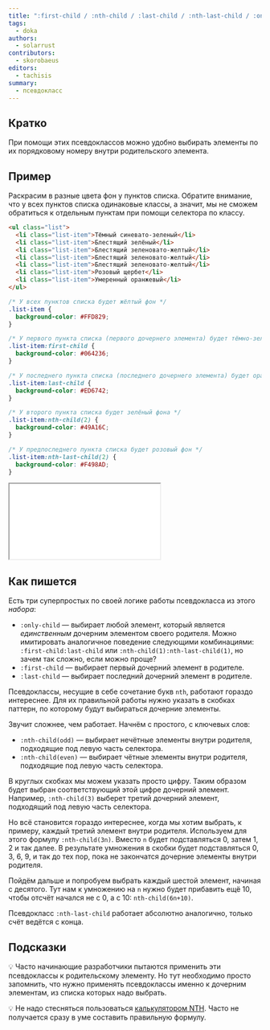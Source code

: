 ```yaml
---
title: ":first-child / :nth-child / :last-child / :nth-last-child / :only-child"
tags:
  - doka
authors:
  - solarrust
contributors:
  - skorobaeus
editors:
  - tachisis
summary:
  - псевдокласс
---
```


## Кратко

При помощи этих псевдоклассов можно удобно выбирать элементы по их порядковому номеру внутри родительского элемента.

## Пример

Раскрасим в разные цвета фон у пунктов списка. Обратите внимание, что у всех пунктов списка одинаковые классы, а значит, мы не сможем обратиться к отдельным пунктам при помощи селектора по классу.

```html
<ul class="list">
  <li class="list-item">Тёмный синевато-зеленый</li>
  <li class="list-item">Блестящий зелёный</li>
  <li class="list-item">Блестящий зеленовато-желтый</li>
  <li class="list-item">Блестящий зеленовато-желтый</li>
  <li class="list-item">Блестящий зеленовато-желтый</li>
  <li class="list-item">Розовый щербет</li>
  <li class="list-item">Умеренный оранжевый</li>
</ul>
```

```css
/* У всех пунктов списка будет жёлтый фон */
.list-item {
  background-color: #FFD829;
}

/* У первого пункта списка (первого дочернего элемента) будет тёмно-зелёный фон */
.list-item:first-child {
  background-color: #064236;
}

/* У последнего пункта списка (последнего дочернего элемента) будет оранжевый фон */
.list-item:last-child {
  background-color: #ED6742;
}

/* У второго пункта списка будет зелёный фона */
.list-item:nth-child(2) {
  background-color: #49A16C;
}

/* У предпоследнего пункта списка будет розовый фон */
.list-item:nth-last-child(2) {
  background-color: #F498AD;
}
```

<iframe title="Псевдоклассы -child" src="demos/child.html"></iframe>

## Как пишется

Есть три суперпростых по своей логике работы псевдокласса из этого _набора_:

- `:only-child` — выбирает любой элемент, который является _единственным_ дочерним элементом своего родителя. Можно имитировать аналогичное поведение следующими комбинациями: `:first-child:last-child` или `:nth-child(1):nth-last-child(1)`, но зачем так сложно, если можно проще?
- `:first-child` — выбирает первый дочерний элемент в родителе.
- `:last-child` — выбирает последний дочерний элемент в родителе.

Псевдоклассы, несущие в себе сочетание букв `nth`, работают гораздо интереснее. Для их правильной работы нужно указать в скобках паттерн, по которому будут выбираться дочерние элементы.

Звучит сложнее, чем работает. Начнём с простого, с ключевых слов:

- `:nth-child(odd)` — выбирает нечётные элементы внутри родителя, подходящие под левую часть селектора.
- `:nth-child(even)` — выбирает чётные элементы внутри родителя, подходящие под левую часть селектора.

В круглых скобках мы можем указать просто цифру. Таким образом будет выбран соответствующий этой цифре дочерний элемент. Например, `:nth-child(3)` выберет третий дочерний элемент, подходящий под левую часть селектора.

Но всё становится гораздо интереснее, когда мы хотим выбрать, к примеру, каждый третий элемент внутри родителя. Используем для этого формулу `:nth-child(3n)`. Вместо `n` будет подставляться 0, затем 1, 2 и так далее. В результате умножения в скобки будет подставляться 0, 3, 6, 9, и так до тех пор, пока не закончатся дочерние элементы внутри родителя.

Пойдём дальше и попробуем выбрать каждый шестой элемент, начиная с десятого. Тут нам к умножению на `n` нужно будет прибавить ещё 10, чтобы отсчёт начался не с 0, а с 10: `nth-child(6n+10)`.

Псевдокласс `:nth-last-child` работает абсолютно аналогично, только счёт ведётся с конца.

## Подсказки

💡 Часто начинающие разработчики пытаются применить эти псевдоклассы к родительскому элементу. Но тут необходимо просто запомнить, что нужно применять псевдоклассы именно к дочерним элементам, из списка которых надо выбрать.

💡 Не надо стесняться пользоваться [калькулятором NTH](http://www.topdesignagencies.com/nth-test/). Часто не получается сразу в уме составить правильную формулу.
